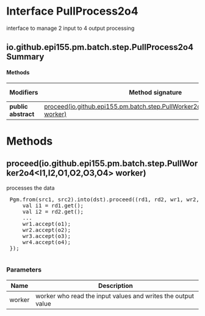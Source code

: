 Interface PullProcess2o4
========================
interface to manage 2 input to 4 output processing

io.github.epi155.pm.batch.step.PullProcess2o4 Summary
-------
#### Methods
| Modifiers           | Method signature                                                                                                                                          | Return type |
| ------------------- | --------------------------------------------------------------------------------------------------------------------------------------------------------- | ----------- |
| **public abstract** | [proceed(io.github.epi155.pm.batch.step.PullWorker2o4<I1,I2,O1,O2,O3,O4> worker)](#proceediogithubepi155pmbatchsteppullworker2o4i1-i2-o1-o2-o3-o4-worker) | void        |

Methods
=======
proceed(io.github.epi155.pm.batch.step.PullWorker2o4<I1,I2,O1,O2,O3,O4> worker)
-------------------------------------------------------------------------------
processes the data
 <pre>
 Pgm.from(src1, src2).into(dst).proceed((rd1, rd2, wr1, wr2, wr3, wr4) -> {
     val i1 = rd1.get();
     val i2 = rd2.get();
     ...
     wr1.accept(o1);
     wr2.accept(o2);
     wr3.accept(o3);
     wr4.accept(o4);
 });
 </pre>

### Parameters

| Name   | Description                                                  |
| ------ | ------------------------------------------------------------ |
| worker | worker who read the input values and writes the output value |


